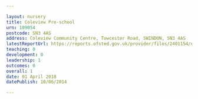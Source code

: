 ```yaml
---

layout: nursery
title: Coleview Pre-school
urn: 109054
postcode: SN3 4AS
address: Coleview Community Centre, Towcester Road, SWINDON, SN3 4AS
latestReportUrl: https://reports.ofsted.gov.uk/provider/files/2401154/urn/109054.pdf
teaching: 0
development: 0
leadership: 1
outcomes: 0
overall: 1
date: 01 April 2018 
datePublish: 10/06/2014

---
```

